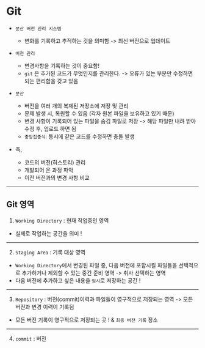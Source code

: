 # Git 
- `분산 버전 관리 시스템` 
  - 변화를 기록하고 추적하는 것을 의미함 -> 최신 버전으로 업데이트   

- `버전 관리` 
  - 변경사항을 기록하는 것이 중요함!
  - `git` 은 추가된 코드가 무엇인지를 관리한다. -> 오류가 있는 부분만 수정하면 되는 편리함을 갖고 있음

- `분산` 
  - 버전을 여러 개의 복제된 저장소에 저장 및 관리 
  - 문제 발생 시, 복원할 수 있음 (각자 원본 파일을 보유하고 있기 때문)
  - 변경 사항이 기록되어 있는 파일을 숨김 파일로 저장 -> 해당 파일만 내려 받아 수정 후, 업로드 하면 됨 
  - `중앙집중식`: 동시에 같은 코드를 수정하면 충돌 발생 

- 즉, 
  - 코드의 버전(히스토리) 관리 
  - 개발되어 온 과정 파악
  - 이전 버전과의 변경 사항 비교 
--- 

## Git 영역 
1. `Working Directory` : 현재 작업중인 영역  
  - 실제로 작업하는 공간을 의미 ! 
---
2. `Staging Area` : 기록 대상 영역 
  - `Working Directory`에서 변경된 파일 중, 다음 버전에 포함시킬 파일들을 선택적으로 추가하거나 제외할 수 있는 중간 준비 영역 -> 취사 선택하는 영역 
  - 다음 버전에 추가하고 싶은 내용을 `임시`로 저장하는 공간 !
---
3. `Repository` :  버전(commit)이력과 파일들이 영구적으로 저장되는 영역 -> 모든 버전과 변경 이력이 기록됨 
  - 모든 버전 기록이 영구적으로 저장되는 곳 ! & `최종 버전 기록` 장소
---
4. `commit` :  버전 
